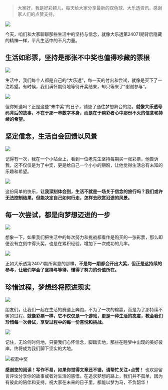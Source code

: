 > 大家好，我是好彩颖儿，每天给大家分享最新的双色球、大乐透资讯，感谢家人们的点赞支持。

![](https://cdn.jsdelivr.net/gh/wangwenjie1314/PicCDN/2024-6-21/1718957520611-image.png)

今天，咱们和大家聊聊那些生活中的坚持与信念，就像大乐透第24071期背后隐藏的精神一样，平凡生活中的不凡力量。

## 生活如彩票，坚持是那张不中奖也值得珍藏的票根


![](https://cdn.jsdelivr.net/gh/wangwenjie1314/PicCDN/2024-6-21/1718957611230-image.png)


生活中，我们每个人都是自己的“大乐透”，每一天的付出和尝试，就像是买下了一注希望。有时候，我们满怀期待地等待开奖结果，却只等来了“谢谢参与”。


![](https://cdn.jsdelivr.net/gh/wangwenjie1314/PicCDN/2024-6-21/1718957617211-image.png)


但你知道吗？正是这些“未中奖”的日子，铺垫了通往梦想舞台的路。**就像大乐透号码背后的故事，不在于那一串数字本身，而是在于购彩者心中那份不灭的信念和持续的希望。**

## 坚定信念，生活自会回馈以风景


![](https://cdn.jsdelivr.net/gh/wangwenjie1314/PicCDN/2024-6-21/1718957622563-image.png)


记得有一次，我在一个小站台上，看到一位老先生坚持每期买一张彩票，他告诉我，这不仅仅是为了中奖，更是给自己一个小小的期盼，让他觉得生活总有未知的乐趣和希望。


![](https://cdn.jsdelivr.net/gh/wangwenjie1314/PicCDN/2024-6-21/1718957628326-image.png)


这份简单的快乐，**让我深刻体会到，生活不就是一场关于信念的旅行吗？我们或许无法控制结果，但能决定自己如何行走，怎样去欣赏沿途的风景。**

## 每一次尝试，都是向梦想迈进的一步


![](https://cdn.jsdelivr.net/gh/wangwenjie1314/PicCDN/2024-6-21/1718957633919-image.png)


想象一下，如果我们把生活中的每次努力和挑战都看作是购买的一张彩票，那么即便没有立刻中得头奖，也是在累积经验，增加下一次成功的几率。


![](https://cdn.jsdelivr.net/gh/wangwenjie1314/PicCDN/2024-6-21/1718957640407-image.png)


正如大乐透第24071期所寓意的那样，**不是每一期都会开出大奖，但正是这持续的参与，让我们学会了坚持与等待，懂得了努力的价值所在。**

## 珍惜过程，梦想终将照进现实


![](https://cdn.jsdelivr.net/gh/wangwenjie1314/PicCDN/2024-6-21/1718957647677-image.png)


朋友们，让我们一起在生活的赛道上奔跑，不为了一次的输赢，而是为了那持续不懈的过程。**就像彩票一样，它不仅仅是一个游戏，更是一种生活的态度，教会我们珍惜每一次尝试，享受过程中的每一份喜悦和挑战。**


![](https://cdn.jsdelivr.net/gh/wangwenjie1314/PicCDN/2024-6-21/1718957654388-image.png)


记住，无论何时何地，只要我们心怀信念，脚踏实地，那些在睡梦中出现的美好彼岸，终将成为我们脚下坚实的大地。


![祝君中奖](https://cdn.jsdelivr.net/gh/wangwenjie1314/PicCDN/2024-6-21/1718957699936-image.png)


**感谢您的阅读！写作不易，如果你觉得文章还不错，请帮忙关注+点赞！** 也欢迎留言评论分享你的故事或者对生活的感悟。在追求梦想的路上，我们并不孤单，因为有彼此的陪伴和支持。祝大家在未来的日子里，都能以梦为马，不负韶华！